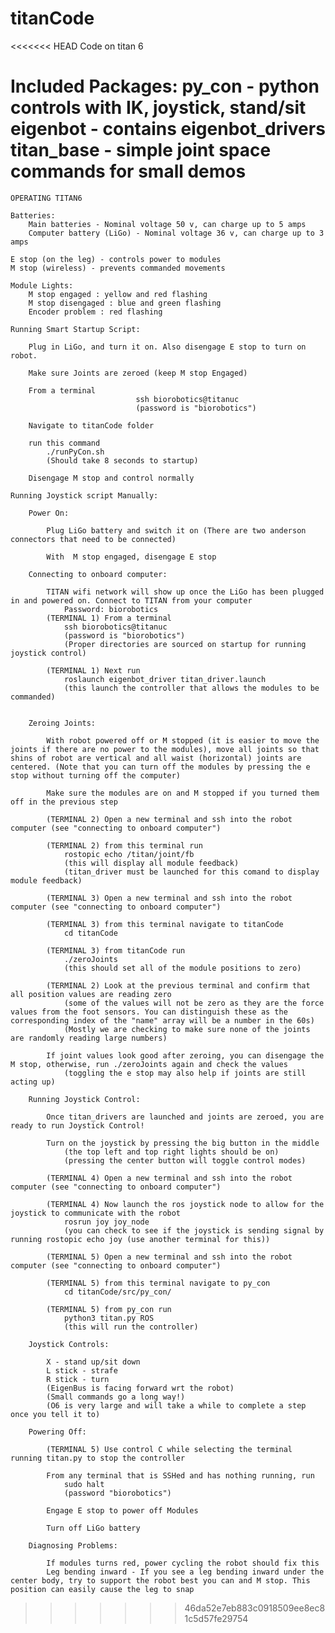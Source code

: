 # titanCode
<<<<<<< HEAD
Code on titan 6

Included Packages:
	py_con - python controls with IK, joystick, stand/sit
	eigenbot - contains eigenbot_drivers
	titan_base - simple joint space commands for small demos
=======

	OPERATING TITAN6

	Batteries:
		Main batteries - Nominal voltage 50 v, can charge up to 5 amps
		Computer battery (LiGo) - Nominal voltage 36 v, can charge up to 3 amps

	E stop (on the leg) - controls power to modules
	M stop (wireless) - prevents commanded movements 

	Module Lights:
		M stop engaged : yellow and red flashing
		M stop disengaged : blue and green flashing
		Encoder problem : red flashing

	Running Smart Startup Script:
	
		Plug in LiGo, and turn it on. Also disengage E stop to turn on robot. 

		Make sure Joints are zeroed (keep M stop Engaged)

		From a terminal
                                ssh biorobotics@titanuc
                                (password is "biorobotics")
		
		Navigate to titanCode folder

		run this command
			./runPyCon.sh
			(Should take 8 seconds to startup)
		
		Disengage M stop and control normally

	Running Joystick script Manually:

		Power On: 

			Plug LiGo battery and switch it on (There are two anderson connectors that need to be connected)

			With  M stop engaged, disengage E stop

		Connecting to onboard computer:

			TITAN wifi network will show up once the LiGo has been plugged in and powered on. Connect to TITAN from your computer
				Password: biorobotics
			(TERMINAL 1) From a terminal
				ssh biorobotics@titanuc
				(password is "biorobotics")
				(Proper directories are sourced on startup for running joystick control)

			(TERMINAL 1) Next run
				roslaunch eigenbot_driver titan_driver.launch
				(this launch the controller that allows the modules to be commanded)


		Zeroing Joints:

			With robot powered off or M stopped (it is easier to move the joints if there are no power to the modules), move all joints so that shins of robot are vertical and all waist (horizontal) joints are centered. (Note that you can turn off the modules by pressing the e stop without turning off the computer)

			Make sure the modules are on and M stopped if you turned them off in the previous step

			(TERMINAL 2) Open a new terminal and ssh into the robot computer (see "connecting to onboard computer")

			(TERMINAL 2) from this terminal run
				rostopic echo /titan/joint/fb
				(this will display all module feedback)
				(titan_driver must be launched for this comand to display module feedback)

			(TERMINAL 3) Open a new terminal and ssh into the robot computer (see "connecting to onboard computer")

			(TERMINAL 3) from this terminal navigate to titanCode
				cd titanCode

			(TERMINAL 3) from titanCode run
				./zeroJoints
				(this should set all of the module positions to zero)

			(TERMINAL 2) Look at the previous terminal and confirm that all position values are reading zero
				(some of the values will not be zero as they are the force values from the foot sensors. You can distinguish these as the corresponding index of the "name" array will be a number in the 60s)
				(Mostly we are checking to make sure none of the joints are randomly reading large numbers)

			If joint values look good after zeroing, you can disengage the M stop, otherwise, run ./zeroJoints again and check the values
				(toggling the e stop may also help if joints are still acting up)

		Running Joystick Control:

			Once titan_drivers are launched and joints are zeroed, you are ready to run Joystick Control!

			Turn on the joystick by pressing the big button in the middle 
				(the top left and top right lights should be on)
				(pressing the center button will toggle control modes)

			(TERMINAL 4) Open a new terminal and ssh into the robot computer (see "connecting to onboard computer")

			(TERMINAL 4) Now launch the ros joystick node to allow for the joystick to communicate with the robot
				rosrun joy joy_node
				(you can check to see if the joystick is sending signal by running rostopic echo joy (use another terminal for this))

			(TERMINAL 5) Open a new terminal and ssh into the robot computer (see "connecting to onboard computer")

			(TERMINAL 5) from this terminal navigate to py_con
				cd titanCode/src/py_con/

			(TERMINAL 5) from py_con run
				python3 titan.py ROS
				(this will run the controller)

		Joystick Controls:

			X - stand up/sit down
			L stick - strafe
			R stick - turn
			(EigenBus is facing forward wrt the robot)
			(Small commands go a long way!)
			(O6 is very large and will take a while to complete a step once you tell it to)

		Powering Off:

			(TERMINAL 5) Use control C while selecting the terminal running titan.py to stop the controller

			From any terminal that is SSHed and has nothing running, run
				sudo halt
				(password "biorobotics")

			Engage E stop to power off Modules

			Turn off LiGo battery

		Diagnosing Problems:

			If modules turns red, power cycling the robot should fix this 
			Leg bending inward - If you see a leg bending inward under the center body, try to support the robot best you can and M stop. This position can easily cause the leg to snap





>>>>>>> 46da52e7eb883c0918509ee8ec81c5d57fe29754
